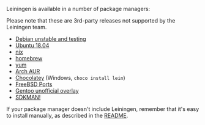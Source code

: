 Leiningen is available in a number of package managers:

Please note that these are 3rd-party releases not supported by the Leiningen team.

* [Debian unstable and testing](https://packages.debian.org/sid/leiningen)
* [Ubuntu 18.04](https://launchpad.net/ubuntu/+source/leiningen-clojure)
* [nix](https://github.com/NixOS/nixpkgs/blob/master/pkgs/development/tools/build-managers/leiningen/default.nix)
* [homebrew](https://github.com/Homebrew/homebrew-core/blob/master/Formula/leiningen.rb)
* [yum](https://apps.fedoraproject.org/packages/leiningen/overview/)
* [Arch AUR](https://aur.archlinux.org/packages/leiningen2-git)
* [Chocolatey](http://chocolatey.org/packages/lein) (Windows, `choco install lein`)
* [FreeBSD Ports](http://www.freshports.org/devel/leiningen/)
* [Gentoo unofficial overlay](http://gpo.zugaina.org/dev-lang/leiningen-bin)
* [SDKMAN!](http://sdkman.io/)

If your package manager doesn't include Leiningen, remember that it's
easy to install manually, as described in the
[README](https://github.com/technomancy/leiningen/blob/stable/README.md).

